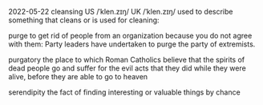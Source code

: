 2022-05-22
cleansing
US  /ˈklen.zɪŋ/ UK  /ˈklen.zɪŋ/
used to describe something that cleans or is used for cleaning:

purge
to get rid of people from an organization because you do not agree with them:
Party leaders have undertaken to purge the party of extremists.

purgatory
the place to which Roman Catholics believe that the spirits of dead people go and suffer for the evil acts that they did while they were alive, before they are able to go to heaven

serendipity
the fact of finding interesting or valuable things by chance

